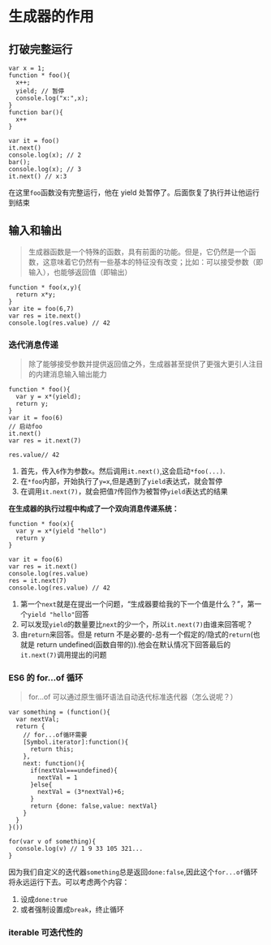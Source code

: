 # 生成器的作用

## 打破完整运行

```
var x = 1;
function * foo(){
  x++;
  yield; // 暂停
  console.log("x:",x);
}
function bar(){
  x++
}

var it = foo()
it.next()
console.log(x); // 2
bar();
console.log(x); // 3
it.next() // x:3
```

在这里`foo`函数没有完整运行，他在 yield 处暂停了。后面恢复了执行并让他运行到结束

## 输入和输出

> 生成器函数是一个特殊的函数，具有前面的功能。但是，它仍然是一个函数，这意味着它仍然有一些基本的特征没有改变；比如：可以接受参数（即输入），也能够返回值（即输出）

```
function * foo(x,y){
  return x*y;
}
var ite = foo(6,7)
var res = ite.next()
console.log(res.value) // 42
```

### 迭代消息传递

> 除了能够接受参数并提供返回值之外，生成器甚至提供了更强大更引人注目的内建消息输入输出能力

```
function * foo(){
  var y = x*(yield);
  return y;
}
var it = foo(6)
// 启动foo
it.next()
var res = it.next(7)

res.value// 42
```

1. 首先，传入`6`作为参数`x`。然后调用`it.next()`,这会启动`*foo(...)`.
2. 在`*foo`内部，开始执行了`y=x`,但是遇到了`yield`表达式，就会暂停
3. 在调用`it.next(7)`，就会把值`7`传回作为被暂停`yield`表达式的结果

**在生成器的执行过程中构成了一个双向消息传递系统：**

```
function * foo(x){
  var y = x*(yield "hello")
  return y
}

var it = foo(6)
var res = it.next()
console.log(res.value)
res = it.next(7)
console.log(res.value) // 42
```

1. 第一个`next`就是在提出一个问题，“生成器要给我的下一个值是什么？”，第一个`yield "hello"`回答
2. 可以发现`yield`的数量要比`next`的少一个，所以`it.next(7)`由谁来回答呢？
3. 由`return`来回答。但是 return 不是必要的-总有一个假定的/隐式的`return`(也就是 return undefined(函数自带的)).他会在默认情况下回答最后的`it.next(7)`调用提出的问题

### ES6 的 for...of 循环

> for...of 可以通过原生循环语法自动迭代标准迭代器（怎么说呢？）

```
var something = (function(){
  var nextVal;
  return {
    // for...of循环需要
    [Symbol.iterator]:function(){
      return this;
    },
    next: function(){
      if(nextVal===undefined){
        nextVal = 1
      }else{
        nextVal = (3*nextVal)+6;
      }
      return {done: false,value: nextVal}
    }
  }
}())

for(var v of something){
  console.log(v) // 1 9 33 105 321...
}
```

因为我们自定义的迭代器`something`总是返回`done:false`,因此这个`for...of`循环将永远运行下去。可以考虑两个内容：

1. 设成`done:true`
2. 或者强制设置成`break`，终止循环

### iterable 可迭代性的
